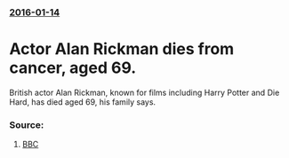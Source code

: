 ### [2016-01-14](/news/2016/01/14/index.md)

# Actor Alan Rickman dies from cancer, aged 69. 

British actor Alan Rickman, known for films including Harry Potter and Die Hard, has died aged 69, his family says.


### Source:

1. [BBC](http://www.bbc.co.uk/news/entertainment-arts-35313604)
